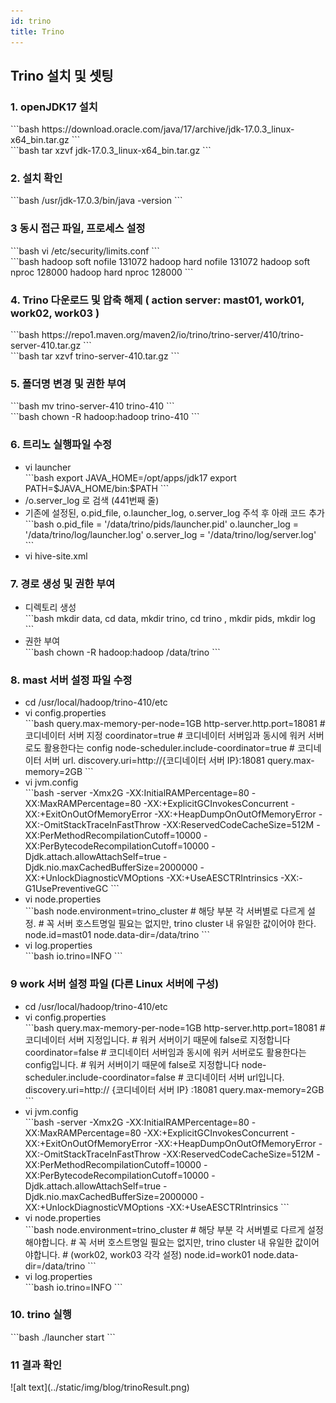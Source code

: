 ```yaml
---
id: trino
title: Trino
---
```


## Trino 설치 및 셋팅

### 1. openJDK17 설치
<div style={{marginLeft:'3.5rem'}}>
```bash
https://download.oracle.com/java/17/archive/jdk-17.0.3_linux-x64_bin.tar.gz
```
</div>
<div style={{marginLeft:'3.5rem'}}>
```bash
tar xzvf jdk-17.0.3_linux-x64_bin.tar.gz
```
</div>

### 2. 설치 확인
<div style={{marginLeft:'3.5rem'}}>
```bash
/usr/jdk-17.0.3/bin/java -version
```
</div>

### 3 동시 접근 파일, 프로세스 설정
<div style={{marginLeft:'3.5rem'}}>
```bash
vi /etc/security/limits.conf
```
</div>
<div style={{marginLeft:'3.5rem'}}>
```bash
hadoop soft nofile 131072
hadoop hard nofile 131072
hadoop soft nproc 128000
hadoop hard nproc 128000
```
</div>

### 4. Trino 다운로드 및 압축 해제 ( action server: mast01, work01, work02, work03 ) 
<div style={{marginLeft:'3.5rem'}}>
```bash
https://repo1.maven.org/maven2/io/trino/trino-server/410/trino-server-410.tar.gz
```
</div>
<div style={{marginLeft:'3.5rem'}}>
```bash
tar xzvf trino-server-410.tar.gz
```
</div>

### 5. 폴더명 변경 및 권한 부여

<div style={{marginLeft:'3.5rem'}}>
```bash
mv trino-server-410 trino-410
```
</div>
<div style={{marginLeft:'3.5rem'}}>
```bash
chown -R hadoop:hadoop trino-410
```
</div>

### 6. 트리노 실행파일 수정
<ul style={{marginLeft:'3rem'}}>
    <li>vi launcher</li>
    <div style={{marginLeft:'-1rem'}}>
    ```bash
    export JAVA_HOME=/opt/apps/jdk17
    export PATH=$JAVA_HOME/bin:$PATH
    ```
    </div>
    <li>/o.server_log 로 검색 (441번째 줄)</li>
    <li>기존에 설정된, o.pid_file, o.launcher_log, o.server_log 주석 후 아래 코드 추가</li>
    <div style={{marginLeft:'-1rem'}}>
    ```bash
    o.pid_file = '/data/trino/pids/launcher.pid'
    o.launcher_log = '/data/trino/log/launcher.log'
    o.server_log = '/data/trino/log/server.log'
    ```
    </div>
    <li>vi hive-site.xml </li>
</ul>

### 7. 경로 생성 및 권한 부여
<ul style={{marginLeft:'3rem'}}>
    <li>디렉토리 생성</li>
     <div style={{marginLeft:'-1rem'}}>
        ```bash
        mkdir data, cd data, mkdir trino, cd trino , mkdir pids, mkdir log
        ```
    </div>
    <li>권한 부여</li>
     <div style={{marginLeft:'-1rem'}}>
        ```bash
        chown -R hadoop:hadoop /data/trino
        ```
    </div>
</ul>

### 8. mast 서버 설정 파일 수정
<ul style={{marginLeft:'3rem'}}>
    <li>cd /usr/local/hadoop/trino-410/etc</li>
    <li>vi config.properties</li>
     <div style={{marginLeft:'-1rem'}}>
        ```bash
        query.max-memory-per-node=1GB
        http-server.http.port=18081
        # 코디네이터 서버 지정
        coordinator=true
        # 코디네이터 서버임과 동시에 워커 서버로도 활용한다는 config
        node-scheduler.include-coordinator=true
        # 코디네이터 서버 url.
        discovery.uri=http://{코디네이터 서버 IP}:18081
        query.max-memory=2GB
        ```
    </div>
    <li>vi jvm.config</li>
      <div style={{marginLeft:'-1rem'}}>
        ```bash
        -server
        -Xmx2G
        -XX:InitialRAMPercentage=80
        -XX:MaxRAMPercentage=80
        -XX:+ExplicitGCInvokesConcurrent
        -XX:+ExitOnOutOfMemoryError
        -XX:+HeapDumpOnOutOfMemoryError
        -XX:-OmitStackTraceInFastThrow
        -XX:ReservedCodeCacheSize=512M
        -XX:PerMethodRecompilationCutoff=10000
        -XX:PerBytecodeRecompilationCutoff=10000
        -Djdk.attach.allowAttachSelf=true
        -Djdk.nio.maxCachedBufferSize=2000000
        -XX:+UnlockDiagnosticVMOptions
        -XX:+UseAESCTRIntrinsics
        -XX:-G1UsePreventiveGC
        ```
    </div>
    <li>vi node.properties</li>
    <div style={{marginLeft:'-1rem'}}>
        ```bash
        node.environment=trino_cluster
        # 해당 부분 각 서버별로 다르게 설정.
        # 꼭 서버 호스트명일 필요는 없지만, trino cluster 내 유일한 값이어야 한다.
        node.id=mast01
        node.data-dir=/data/trino
        ```
    </div>
     <li>vi log.properties</li>
      <div style={{marginLeft:'-1rem'}}>
        ```bash
        io.trino=INFO
        ```
    </div>
</ul>

### 9 work 서버 설정 파일 (다른 Linux 서버에 구성)
<ul style={{marginLeft:'3rem'}}>
    <li>cd /usr/local/hadoop/trino-410/etc</li>
    <li>vi config.properties</li>
     <div style={{marginLeft:'-1rem'}}>
        ```bash
        query.max-memory-per-node=1GB
        http-server.http.port=18081
        # 코디네이터 서버 지정입니다.
        # 워커 서버이기 때문에 false로 지정합니다
        coordinator=false
        # 코디네이터 서버임과 동시에 워커 서버로도 활용한다는 config입니다.
        # 워커 서버이기 때문에 false로 지정합니다
        node-scheduler.include-coordinator=false
        # 코디네이터 서버 url입니다.
        discovery.uri=http:// {코디네이터 서버 IP} :18081
        query.max-memory=2GB
        ```
    </div>
    <li>vi jvm.config</li>
      <div style={{marginLeft:'-1rem'}}>
        ```bash
        -server
        -Xmx2G
        -XX:InitialRAMPercentage=80
        -XX:MaxRAMPercentage=80
        -XX:+ExplicitGCInvokesConcurrent
        -XX:+ExitOnOutOfMemoryError
        -XX:+HeapDumpOnOutOfMemoryError
        -XX:-OmitStackTraceInFastThrow
        -XX:ReservedCodeCacheSize=512M
        -XX:PerMethodRecompilationCutoff=10000
        -XX:PerBytecodeRecompilationCutoff=10000
        -Djdk.attach.allowAttachSelf=true
        -Djdk.nio.maxCachedBufferSize=2000000
        -XX:+UnlockDiagnosticVMOptions
        -XX:+UseAESCTRIntrinsics
        ```
    </div>
    <li>vi node.properties</li>
    <div style={{marginLeft:'-1rem'}}>
        ```bash
        node.environment=trino_cluster
        # 해당 부분 각 서버별로 다르게 설정해야합니다.
        # 꼭 서버 호스트명일 필요는 없지만, trino cluster 내 유일한 값이어야합니다.
        # (work02, work03 각각 설정)
        node.id=work01 
        node.data-dir=/data/trino
        ```
    </div>
     <li>vi log.properties</li>
      <div style={{marginLeft:'-1rem'}}>
        ```bash
        io.trino=INFO
        ```
    </div>
</ul>

### 10. trino 실행
<div style={{marginLeft:'3.5rem'}}>
    ```bash
    ./launcher start 
    ```
</div>

### 11 결과 확인
<div style={{marginLeft:'3.5rem'}}>
    ![alt text](../static/img/blog/trinoResult.png)
</div>




